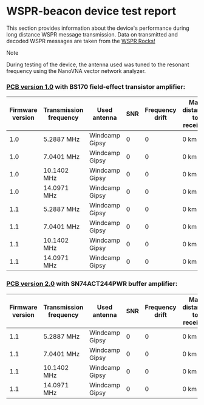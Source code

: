 # WSPR-beacon device test report

This section provides information about the device's performance during long distance WSPR message transmission. Data on transmitted and decoded WSPR messages are taken from the [WSPR Rocks!](http://wspr.rocks/)

> [!NOTE]
>During testing of the device, the antenna used was tuned to the resonant frequency using the NanoVNA vector network analyzer.

### [PCB version 1.0](https://github.com/IgrikXD/WSPR-beacon/releases/tag/wspr-beacon-1.0) with BS170 field-effect transistor amplifier:

| Firmware version | Transmission frequency | Used antenna   | SNR | Frequency drift | Max distance to receiver | .kml report for all spots                                                 |
|------------------|------------------------|----------------|-----|-----------------|--------------------------|---------------------------------------------------------------------------|
| 1.0              | 5.2887 MHz             | Windcamp Gipsy | 0   | 0               | 0 km                     | [60m report](./Resources/KMLReports/PCB-1.0-Firmware-1.0-60m-report.kml)  |
| 1.0              | 7.0401 MHz             | Windcamp Gipsy | 0   | 0               | 0 km                     | [40m report](./Resources/KMLReports/PCB-1.0-Firmware-1.0-40m-report.kml)  |
| 1.0              | 10.1402 MHz            | Windcamp Gipsy | 0   | 0               | 0 km                     | [30m report](./Resources/KMLReports/PCB-1.0-Firmware-1.0-30m-report.kml)  |
| 1.0              | 14.0971 MHz            | Windcamp Gipsy | 0   | 0               | 0 km                     | [20m report](./Resources/KMLReports/PCB-1.0-Firmware-1.0-20m-report.kml)  |
| 1.1              | 5.2887 MHz             | Windcamp Gipsy | 0   | 0               | 0 km                     | [60m report](./Resources/KMLReports/PCB-1.0-Firmware-1.1-60m-report.kml)  |
| 1.1              | 7.0401 MHz             | Windcamp Gipsy | 0   | 0               | 0 km                     | [40m report](./Resources/KMLReports/PCB-1.0-Firmware-1.1-40m-report.kml)  |
| 1.1              | 10.1402 MHz            | Windcamp Gipsy | 0   | 0               | 0 km                     | [30m report](./Resources/KMLReports/PCB-1.0-Firmware-1.1-30m-report.kml)  |
| 1.1              | 14.0971 MHz            | Windcamp Gipsy | 0   | 0               | 0 km                     | [20m report](./Resources/KMLReports/PCB-1.0-Firmware-1.1-20m-report.kml)  |

### [PCB version 2.0](https://github.com/IgrikXD/WSPR-beacon/releases/tag/wspr-beacon-pcb-2.0) with SN74ACT244PWR buffer amplifier:

| Firmware version | Transmission frequency | Used antenna   | SNR | Frequency drift | Max distance to receiver | .kml report for all spots                                                 |
|------------------|------------------------|----------------|-----|-----------------|--------------------------|---------------------------------------------------------------------------|
| 1.1              | 5.2887 MHz             | Windcamp Gipsy | 0   | 0               | 0 km                     | [60m report](./Resources/KMLReports/PCB-2.0-Firmware-1.1-60m-report.kml)  |
| 1.1              | 7.0401 MHz             | Windcamp Gipsy | 0   | 0               | 0 km                     | [40m report](./Resources/KMLReports/PCB-2.0-Firmware-1.1-40m-report.kml)  |
| 1.1              | 10.1402 MHz            | Windcamp Gipsy | 0   | 0               | 0 km                     | [30m report](./Resources/KMLReports/PCB-2.0-Firmware-1.1-30m-report.kml)  |
| 1.1              | 14.0971 MHz            | Windcamp Gipsy | 0   | 0               | 0 km                     | [20m report](./Resources/KMLReports/PCB-2.0-Firmware-1.1-20m-report.kml)  |
